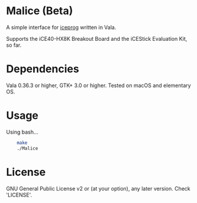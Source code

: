# Malice (Beta)
A simple interface for [iceprog](https://github.com/cliffordwolf/icestorm) written in Vala.

Supports the iCE40-HX8K Breakout Board and the iCEStick Evaluation Kit, so far.

# Dependencies
Vala 0.36.3 or higher, GTK+ 3.0 or higher. Tested on macOS and elementary OS.

# Usage
Using bash...

```bash
    make
    ./Malice
```

# License
GNU General Public License v2 or (at your option), any later version. Check 'LICENSE'.